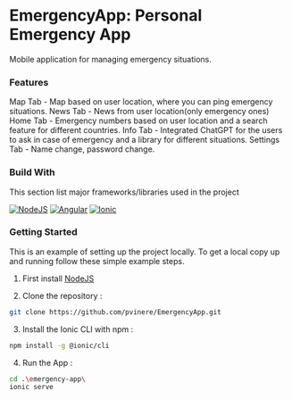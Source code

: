 # EmergencyApp: Personal Emergency App

Mobile application for managing emergency situations.

### Features
Map Tab - Map based on user location, where you can ping emergency situations.
News Tab - News from user location(only emergency ones)
Home Tab - Emergency numbers based on user location and a search feature for different countries.
Info Tab - Integrated ChatGPT for the users to ask in case of emergency and a library for different situations.
Settings Tab - Name change, password change.

### Build With

This section list major frameworks/libraries used in the project

[![NodeJS][NodeJS.io]][NodeJS-url]
[![Angular][Angular.io]][Angular-url]
[![Ionic][Ionic.io]][Ionic-url]

### Getting Started
This is an example of setting up the project locally. To get a local copy up and running follow these simple example steps.

1. First install [NodeJS](https://nodejs.org/en)

2. Clone the repository :
```sh
git clone https://github.com/pvinere/EmergencyApp.git
```
3. Install the Ionic CLI with npm : 
```sh
npm install -g @ionic/cli
```
4. Run the App :
```sh
cd .\emergency-app\
ionic serve
```   


[Angular.io]: https://img.shields.io/badge/Angular-DD0031?style=for-the-badge&logo=angular&logoColor=white
[Angular-url]: https://angular.io/

[Ionic.io]: https://img.shields.io/badge/Ionic-3880FF?style=for-the-badge&logo=ionic&logoColor=white
[Ionic-url]: https://ionicframework.com/

[NodeJS.io]: https://img.shields.io/badge/Node.js-339933?style=for-the-badge&logo=nodedotjs&logoColor=white
[NodeJS-url]: https://nodejs.org/en

